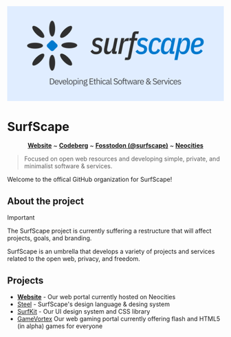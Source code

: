 [![SurfScape banner](banner.png)](https://github.com/surfscape)

# SurfScape

<p align="center"><b><a href="https://surfscape.neocites.org/">Website</a></b> ~ <b><a href="https://codeberg.org/SurfScape">Codeberg</a></b> ~ <b><a href="https://fosstodon.org/@surfscape">Fosstodon (@surfscape)</a></b> ~ <b><a href="https://neocities.org/site/surfscape">Neocities</a></b></p>

> Focused on open web resources and developing simple, private, and minimalist software & services.

Welcome to the offical GitHub organization for SurfScape!

## About the project

> [!IMPORTANT]  
> The SurfScape project is currently suffering a restructure that will affect projects, goals, and branding.

SurfScape is an umbrella that develops a variety of projects and services related to the open web, privacy, and freedom.

## Projects

- **[Website](https://github.com/surfscape/web-portal)** - Our web portal currently hosted on Neocities
- [Steel](https://github.com/surfscape/steel) - SurfScape's design language & desing system
- [SurfKit](https://github.com/surfscape/surfkit) - Our UI design system and CSS library
- [GameVortex](https://github.com/surfscape/gamevortex) Our web gaming portal currently offering flash and HTML5 (in alpha) games for everyone
